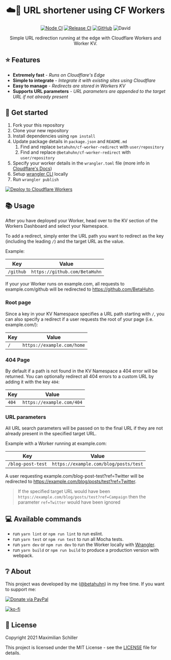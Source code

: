 <div align="center">
  
# ☁️🔗 URL shortener using CF Workers

[![Node CI](https://github.com/BetaHuhn/cf-worker-redirect/workflows/Node%20CI/badge.svg)](https://github.com/BetaHuhn/cf-worker-redirect/actions?query=workflow%3A%22Node+CI%22) [![Release CI](https://github.com/BetaHuhn/cf-worker-redirect/workflows/Release%20CI/badge.svg)](https://github.com/BetaHuhn/cf-worker-redirect/actions?query=workflow%3A%22Release+CI%22) [![GitHub](https://img.shields.io/github/license/mashape/apistatus.svg)](https://github.com/BetaHuhn/cf-worker-redirect/blob/master/LICENSE) ![David](https://img.shields.io/david/betahuhn/cf-worker-redirect)

Simple URL redirection running at the edge with Cloudflare Workers and Worker KV.

</div>

## ⭐ Features

- **Extremely fast** - *Runs on Cloudflare's Edge*
- **Simple to integrate** - *Integrate it with existing sites using Cloudflare*
- **Easy to manage** - *Redirects are stored in Workers KV*
- **Supports URL parameters** - *URL parameters are appended to the target URL if not already present*

## 🚀 Get started

1. Fork your this repository
2. Clone your new repository
3. Install dependencies using `npm install`
4. Update package details in `package.json` and `README.md`
   1. Find and replace `betahuhn/cf-worker-redirect` with `user/repository`
   2. Find and replace `@betahuhn/cf-worker-redirect` with `user/repository`
5. Specify your worker details in the `wrangler.toml` file (more info in [Cloudflare's Docs](https://developers.cloudflare.com/workers/cli-wrangler/configuration))
6. Setup [wrangler CLI](https://developers.cloudflare.com/workers/cli-wrangler/install-update) locally
6. Run `wrangler publish`

[![Deploy to Cloudflare Workers](https://deploy.workers.cloudflare.com/button)](https://deploy.workers.cloudflare.com/?url=https://github.com/BetaHuhn/cf-worker-redirect)

## 📚 Usage

After you have deployed your Worker, head over to the KV section of the Workers Dashboard and select your Namespace.

To add a redirect, simply enter the URL path you want to redirect as the key (including the leading `/`) and the target URL as the value.

Example:

| Key | Value |
| ------------- | ------------- |
| `/github` | `https://github.com/BetaHuhn` |

If your your Worker runs on example.com, all requests to example.com/github will be redirected to https://github.com/BetaHuhn.

### Root page

Since a key in your KV Namespace specifies a URL path starting with `/`, you can also specify a redirect if a user requests the root of your page (i.e. example.com/):

| Key | Value |
| ------------- | ------------- |
| `/` | `https://example.com/home` |

### 404 Page

By default if a path is not found in the KV Namespace a 404 error will be returned. You can optionally redirect all 404 errors to a custom URL by adding it with the key `404`:

| Key | Value |
| ------------- | ------------- |
| `404` | `https://example.com/404` |

### URL parameters

All URL search parameters will be passed on to the final URL if they are not already present in the specified target URL.

Example with a Worker running at example.com:

| Key | Value |
| ------------- | ------------- |
| `/blog-post-test` | `https://example.com/blog/posts/test` |

A user requesting example.com/blog-post-test?ref=Twitter will be redirected to https://example.com/blog/posts/test?ref=Twitter.

> If the specified target URL would have been `https://example.com/blog/posts/test?ref=Campaign` then the parameter `ref=Twitter` would have been ignored

## 💻 Available commands

- run `yarn lint` or `npm run lint` to run eslint.
- run `yarn test` or `npm run test` to run all Mocha tests.
- run `yarn dev` or `npm run dev` to run the Worker locally with [Wrangler](https://developers.cloudflare.com/workers/cli-wrangler/commands#dev).
- run `yarn build` or `npm run build` to produce a production version with webpack.

## ❔ About

This project was developed by me ([@betahuhn](https://github.com/BetaHuhn)) in my free time. If you want to support me:

[![Donate via PayPal](https://img.shields.io/badge/paypal-donate-009cde.svg)](https://www.paypal.com/cgi-bin/webscr?cmd=_s-xclick&hosted_button_id=394RTSBEEEFEE)

[![ko-fi](https://ko-fi.com/img/githubbutton_sm.svg)](https://ko-fi.com/F1F81S2RK)

## 📄 License

Copyright 2021 Maximilian Schiller

This project is licensed under the MIT License - see the [LICENSE](LICENSE) file for details.
